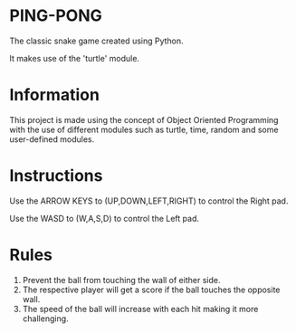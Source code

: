 # PING-PONG

The classic snake game created using Python.

It makes use of the 'turtle' module.

# Information

This project is made using the concept of Object Oriented Programming with the use of different modules such as turtle, time, random and some user-defined modules.

# Instructions

Use the ARROW KEYS to (UP,DOWN,LEFT,RIGHT) to control the Right pad.

Use the WASD to (W,A,S,D) to control the Left pad.

# Rules

1. Prevent the ball from touching the wall of either side.
2. The respective player will get a score if the ball touches the opposite wall.
3. The speed of the ball will increase with each hit making it more challenging.
